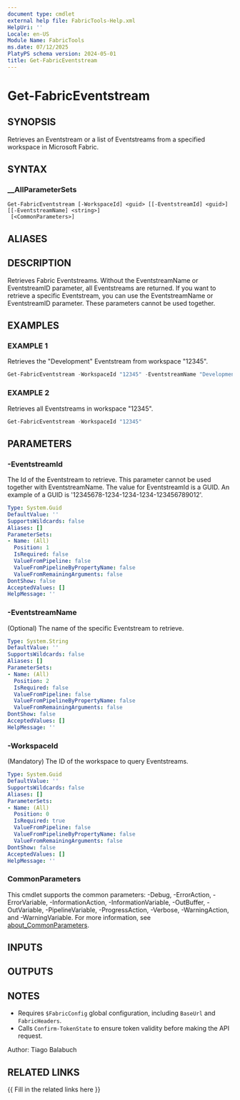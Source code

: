```yaml
---
document type: cmdlet
external help file: FabricTools-Help.xml
HelpUri: ''
Locale: en-US
Module Name: FabricTools
ms.date: 07/12/2025
PlatyPS schema version: 2024-05-01
title: Get-FabricEventstream
---
```


# Get-FabricEventstream

## SYNOPSIS

Retrieves an Eventstream or a list of Eventstreams from a specified workspace in Microsoft Fabric.

## SYNTAX

### __AllParameterSets

```
Get-FabricEventstream [-WorkspaceId] <guid> [[-EventstreamId] <guid>] [[-EventstreamName] <string>]
 [<CommonParameters>]
```

## ALIASES

## DESCRIPTION

Retrieves Fabric Eventstreams.
Without the EventstreamName or EventstreamID parameter, all Eventstreams are returned.
If you want to retrieve a specific Eventstream, you can use the EventstreamName or EventstreamID parameter.
These
parameters cannot be used together.

## EXAMPLES

### EXAMPLE 1

Retrieves the "Development" Eventstream from workspace "12345".

```powershell
Get-FabricEventstream -WorkspaceId "12345" -EventstreamName "Development"
```

### EXAMPLE 2

Retrieves all Eventstreams in workspace "12345".

```powershell
Get-FabricEventstream -WorkspaceId "12345"
```

## PARAMETERS

### -EventstreamId

The Id of the Eventstream to retrieve.
This parameter cannot be used together with EventstreamName.
The value for EventstreamId is a GUID.
An example of a GUID is '12345678-1234-1234-1234-123456789012'.

```yaml
Type: System.Guid
DefaultValue: ''
SupportsWildcards: false
Aliases: []
ParameterSets:
- Name: (All)
  Position: 1
  IsRequired: false
  ValueFromPipeline: false
  ValueFromPipelineByPropertyName: false
  ValueFromRemainingArguments: false
DontShow: false
AcceptedValues: []
HelpMessage: ''
```

### -EventstreamName

(Optional) The name of the specific Eventstream to retrieve.

```yaml
Type: System.String
DefaultValue: ''
SupportsWildcards: false
Aliases: []
ParameterSets:
- Name: (All)
  Position: 2
  IsRequired: false
  ValueFromPipeline: false
  ValueFromPipelineByPropertyName: false
  ValueFromRemainingArguments: false
DontShow: false
AcceptedValues: []
HelpMessage: ''
```

### -WorkspaceId

(Mandatory) The ID of the workspace to query Eventstreams.

```yaml
Type: System.Guid
DefaultValue: ''
SupportsWildcards: false
Aliases: []
ParameterSets:
- Name: (All)
  Position: 0
  IsRequired: true
  ValueFromPipeline: false
  ValueFromPipelineByPropertyName: false
  ValueFromRemainingArguments: false
DontShow: false
AcceptedValues: []
HelpMessage: ''
```

### CommonParameters

This cmdlet supports the common parameters: -Debug, -ErrorAction, -ErrorVariable,
-InformationAction, -InformationVariable, -OutBuffer, -OutVariable, -PipelineVariable,
-ProgressAction, -Verbose, -WarningAction, and -WarningVariable. For more information, see
[about_CommonParameters](https://go.microsoft.com/fwlink/?LinkID=113216).

## INPUTS

## OUTPUTS

## NOTES

- Requires `$FabricConfig` global configuration, including `BaseUrl` and `FabricHeaders`.
- Calls `Confirm-TokenState` to ensure token validity before making the API request.

Author: Tiago Balabuch

## RELATED LINKS

{{ Fill in the related links here }}

